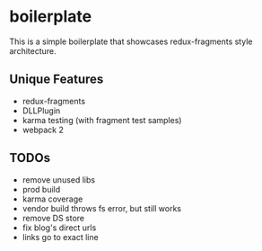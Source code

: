 # boilerplate

This is a simple boilerplate that showcases redux-fragments style architecture. 

## Unique Features
 * redux-fragments
 * DLLPlugin
 * karma testing (with fragment test samples)
 * webpack 2

## TODOs
 * remove unused libs
 * prod build
 * karma coverage
 * vendor build throws fs error, but still works
 * remove DS store
 * fix blog's direct urls
 * links go to exact line